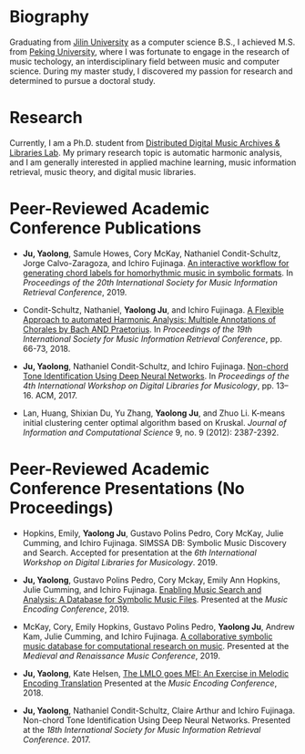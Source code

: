 # Biography

Graduating from [Jilin University](https://www.jlu.edu.cn/) as a computer science B.S., I achieved M.S. from [Peking University](http://www.cis.pku.edu.cn/auditory/auditory.htm), where I was fortunate to engage in the research of music techology, an interdisciplinary field between music and computer science. During my master study, I discovered my passion for research and determined to pursue a doctoral study. 

# Research

Currently, I am a Ph.D. student from [Distributed Digital Music Archives & Libraries Lab](http://ddmal.music.mcgill.ca/). My primary research topic is automatic harmonic analysis, and I am generally interested in applied machine learning, music information retrieval, music theory, and digital music libraries.

# Peer-Reviewed Academic Conference Publications 
* __Ju, Yaolong__, Samule Howes, Cory McKay, Nathaniel Condit-Schultz, Jorge Calvo-Zaragoza, and Ichiro Fujinaga. [An interactive workflow for generating chord labels for homorhythmic music in symbolic formats](http://archives.ismir.net/ismir2019/paper/000106.pdf). In *Proceedings of the 20th International Society for Music Information Retrieval Conference*, 2019.

* Condit-Schultz, Nathaniel, __Yaolong Ju__, and Ichiro Fujinaga. [A Flexible Approach to automated Harmonic Analysis: Multiple Annotations of Chorales by Bach AND Praetorius](http://ismir2018.ircam.fr/doc/pdfs/283_Paper.pdf). In *Proceedings of the 19th International Society for Music Information Retrieval Conference*, pp. 66-73, 2018. 

* __Ju, Yaolong__, Nathaniel Condit-Schultz, and Ichiro Fujinaga. [Non-chord Tone Identification Using Deep Neural Networks](https://drive.google.com/file/d/1sL9bZCCNOYXuTUTTY9mQoubUMbrVptjO/view?usp=sharing). In *Proceedings of the 4th International Workshop on Digital Libraries for Musicology*,
pp. 13–16. ACM, 2017.

* Lan, Huang, Shixian Du, Yu Zhang, __Yaolong Ju__, and Zhuo Li. K-means initial clustering center optimal algorithm based on Kruskal. *Journal of Information and Computational Science* 9, no. 9 (2012): 2387-2392.

# Peer-Reviewed Academic Conference Presentations (No Proceedings)
* Hopkins, Emily, __Yaolong Ju__, Gustavo Polins Pedro, Cory McKay, Julie Cumming, and Ichiro Fujinaga. SIMSSA DB: Symbolic Music Discovery and Search. Accepted for presentation at the *6th International Workshop on Digital Libraries for Musicology*. 2019.

* __Ju, Yaolong__, Gustavo Polins Pedro, Cory Mckay, Emily Ann Hopkins, Julie Cumming, and Ichiro Fujinaga. [Enabling Music Search and Analysis: A Database for Symbolic Music Files](https://drive.google.com/file/d/1sH8-Ih8ugQigXRj-W5V3Ftthx83inIIL/view?usp=sharing). Presented at the *Music Encoding Conference*, 2019.

* McKay, Cory, Emily Hopkins, Gustavo Polins Pedro, __Yaolong Ju__, Andrew Kam, Julie Cumming, and Ichiro Fujinaga. [A collaborative symbolic music database for computational research on music](https://drive.google.com/file/d/1gB4u0MaE7Ku5jYHS12eORit5v4V8gNE2/view?usp=sharing). Presented at the *Medieval and Renaissance Music Conference*, 2019.

* __Ju, Yaolong__, Kate Helsen, [The LMLO goes MEI: An Exercise in Melodic Encoding Translation](https://drive.google.com/file/d/1-BKGfBQlGWAk_PXHPZeUyAUCjHvKH3Gv/view?usp=sharing) Presented at the *Music Encoding Conference*, 2018.

* __Ju, Yaolong__, Nathaniel Condit-Schultz, Claire Arthur and Ichiro Fujinaga. Non-chord Tone Identification Using Deep Neural Networks. Presented at the *18th International Society for Music Information Retrieval
Conference*. 2017.

